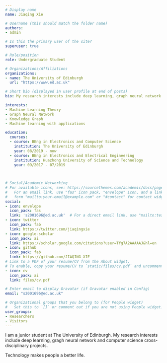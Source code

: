 ```yaml
---
# Display name
name: Jiaqing Xie

# Username (this should match the folder name)
authors:
- admin

# Is this the primary user of the site?
superuser: true

# Role/position
role: Undergraduate Student

# Organizations/Affiliations
organizations:
- name: The University of Edinburgh
  url: "https://www.ed.ac.uk"

# Short bio (displayed in user profile at end of posts)
bio: My research interests include deep learning, graph neural network and computer science cross-disciplinary subjects.

interests:
- Machine Learning Theory
- Graph Neural Network
- Knowledge Graph
- Machine learning with applications

education:
  courses:
  - course: BEng in Electronics and Computer Science
    institution: The University of Edinburgh
    year: 08/2019 - now
  - course: BEng in Electronics and Electrical Engineering
    institution: Huazhong University of Science and Technology
    year: 09/2017 - 07/2019
    
    

# Social/Academic Networking
# For available icons, see: https://sourcethemes.com/academic/docs/page-builder/#icons
#   For an email link, use "fas" icon pack, "envelope" icon, and a link in the
#   form "mailto:your-email@example.com" or "#contact" for contact widget.
social:
- icon: envelope
  icon_pack: fas
  link: 's2001696@ed.ac.uk'  # For a direct email link, use "mailto:test@example.org".
- icon: twitter
  icon_pack: fab
  link: https://twitter.com/jiaqingxie
- icon: google-scholar
  icon_pack: ai
  link: https://scholar.google.com/citations?user=Tfg7A2AAAAAJ&hl=en
- icon: github
  icon_pack: fab
  link: https://github.com/JIAQING-XIE
# Link to a PDF of your resume/CV from the About widget.
# To enable, copy your resume/CV to `static/files/cv.pdf` and uncomment the lines below.
- icon: cv
  icon_pack: ai
  link: files/cv.pdf

# Enter email to display Gravatar (if Gravatar enabled in Config)
email: "s2001696@ed.ac.uk"

# Organizational groups that you belong to (for People widget)
#   Set this to `[]` or comment out if you are not using People widget.
user_groups:
- Researchers
- Visitors
---
```


I am a junior student at The University of Edinburgh. My research interests include deep learning, gragh neural network and computer science cross-disciplinary projects. 

Technology makes people a better life.
